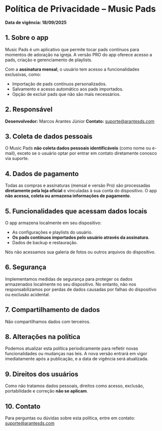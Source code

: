 # Política de Privacidade – Music Pads

**Data de vigência: 18/09/2025**

## 1. Sobre o app
Music Pads é um aplicativo que permite tocar pads contínuos para momentos de adoração na igreja. A versão PRO do app oferece acesso a pads, criação e gerenciamento de playlists.

Com a **assinatura mensal**, o usuário tem acesso a funcionalidades exclusivas, como:
* Importação de pads contínuos personalizados.
* Salvamento e acesso automático aos pads importados.
* Opção de excluir pads que não são mais necessários.

## 2. Responsável
**Desenvolvedor:** Marcos Arantes Júnior
**Contato:** suporte@arantesds.com

## 3. Coleta de dados pessoais
O Music Pads **não coleta dados pessoais identificáveis** (como nome ou e-mail), exceto se o usuário optar por entrar em contato diretamente conosco via suporte.

## 4. Dados de pagamento
Todas as compras e assinaturas (mensal e versão Pro) são processadas **diretamente pela loja oficial** e vinculadas à sua conta do dispositivo. O app **não acessa, coleta ou armazena informações de pagamento**.

## 5. Funcionalidades que acessam dados locais
O app armazena localmente em seu dispositivo:
* As configurações e playlists do usuário.
* **Os pads contínuos importados pelo usuário através da assinatura**.
* Dados de backup e restauração.

Nós não acessamos sua galeria de fotos ou outros arquivos do dispositivo.

## 6. Segurança
Implementamos medidas de segurança para proteger os dados armazenados localmente no seu dispositivo. No entanto, não nos responsabilizamos por perdas de dados causadas por falhas do dispositivo ou exclusão acidental.

## 7. Compartilhamento de dados
Não compartilhamos dados com terceiros.

## 8. Alterações na política
Podemos atualizar esta política periodicamente para refletir novas funcionalidades ou mudanças nas leis. A nova versão entrará em vigor imediatamente após a publicação, e a data de vigência será atualizada.

## 9. Direitos dos usuários
Como não tratamos dados pessoais, direitos como acesso, exclusão, portabilidade e correção **não se aplicam**.

## 10. Contato
Para perguntas ou dúvidas sobre esta política, entre em contato: suporte@arantesds.com
